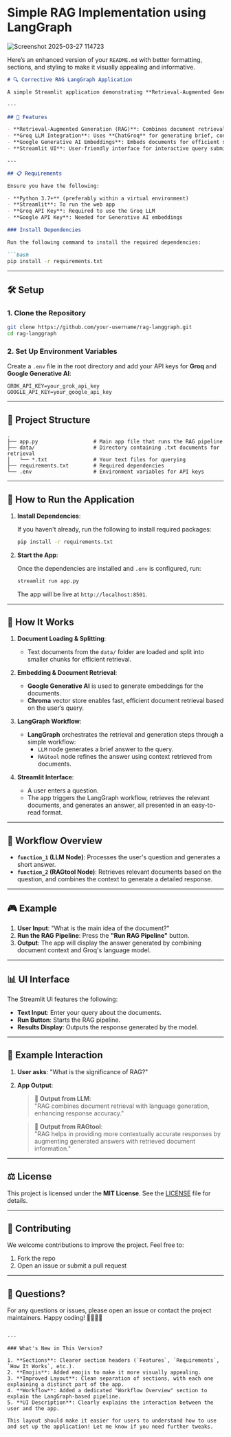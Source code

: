 # Simple RAG Implementation using LangGraph
![Screenshot 2025-03-27 114723](https://github.com/user-attachments/assets/6bcb52f0-231a-401d-bd4f-f580475cfa1f)


Here’s an enhanced version of your `README.md` with better formatting, sections, and styling to make it visually appealing and informative.

```markdown
# 🔍 Corrective RAG LangGraph Application

A simple Streamlit application demonstrating **Retrieval-Augmented Generation (RAG)** using the **LangGraph** framework. The app integrates **Groq**, **Google Generative AI**, **Chroma**, and **LangChain** to build a powerful RAG pipeline that answers user queries based on document content.

---

## 🌟 Features

- **Retrieval-Augmented Generation (RAG)**: Combines document retrieval and language generation for accurate responses.
- **Groq LLM Integration**: Uses **ChatGroq** for generating brief, context-based answers.
- **Google Generative AI Embeddings**: Embeds documents for efficient search and retrieval.
- **Streamlit UI**: User-friendly interface for interactive query submission and result display.

---

## 📋 Requirements

Ensure you have the following:

- **Python 3.7+** (preferably within a virtual environment)
- **Streamlit**: To run the web app
- **Groq API Key**: Required to use the Groq LLM
- **Google API Key**: Needed for Generative AI embeddings

### Install Dependencies

Run the following command to install the required dependencies:

```bash
pip install -r requirements.txt
```

---

## 🛠️ Setup

### 1. Clone the Repository

```bash
git clone https://github.com/your-username/rag-langgraph.git
cd rag-langgraph
```

### 2. Set Up Environment Variables

Create a `.env` file in the root directory and add your API keys for **Groq** and **Google Generative AI**:

```env
GROK_API_KEY=your_grok_api_key
GOOGLE_API_KEY=your_google_api_key
```

---

## 📂 Project Structure

```plaintext
.
├── app.py                  # Main app file that runs the RAG pipeline
├── data/                   # Directory containing .txt documents for retrieval
│   └── *.txt               # Your text files for querying
├── requirements.txt        # Required dependencies
└── .env                    # Environment variables for API keys
```

---

## 🚀 How to Run the Application

1. **Install Dependencies**:

   If you haven't already, run the following to install required packages:

   ```bash
   pip install -r requirements.txt
   ```

2. **Start the App**:

   Once the dependencies are installed and `.env` is configured, run:

   ```bash
   streamlit run app.py
   ```

   The app will be live at `http://localhost:8501`.

---

## 📝 How It Works

1. **Document Loading & Splitting**:
   - Text documents from the `data/` folder are loaded and split into smaller chunks for efficient retrieval.

2. **Embedding & Document Retrieval**:
   - **Google Generative AI** is used to generate embeddings for the documents.
   - **Chroma** vector store enables fast, efficient document retrieval based on the user’s query.

3. **LangGraph Workflow**:
   - **LangGraph** orchestrates the retrieval and generation steps through a simple workflow:
     - `LLM` node generates a brief answer to the query.
     - `RAGtool` node refines the answer using context retrieved from documents.

4. **Streamlit Interface**:
   - A user enters a question.
   - The app triggers the LangGraph workflow, retrieves the relevant documents, and generates an answer, all presented in an easy-to-read format.

---

## 🔧 Workflow Overview

- **`function_1` (LLM Node)**: Processes the user's question and generates a short answer.
- **`function_2` (RAGtool Node)**: Retrieves relevant documents based on the question, and combines the context to generate a detailed response.

---

## 🎮 Example

1. **User Input**: "What is the main idea of the document?"
2. **Run the RAG Pipeline**: Press the **"Run RAG Pipeline"** button.
3. **Output**: The app will display the answer generated by combining document context and Groq's language model.

---

## 📊 UI Interface

The Streamlit UI features the following:

- **Text Input**: Enter your query about the documents.
- **Run Button**: Starts the RAG pipeline.
- **Results Display**: Outputs the response generated by the model.

---

## 📝 Example Interaction

1. **User asks**: "What is the significance of RAG?"
2. **App Output**: 

   > **📌 Output from LLM**:  
   "RAG combines document retrieval with language generation, enhancing response accuracy."
   
   > **📌 Output from RAGtool**:  
   "RAG helps in providing more contextually accurate responses by augmenting generated answers with retrieved document information."

---

## ⚖️ License

This project is licensed under the **MIT License**. See the [LICENSE](LICENSE) file for details.

---

## 🤝 Contributing

We welcome contributions to improve the project. Feel free to:

1. Fork the repo
2. Open an issue or submit a pull request

---

## 💬 Questions?

For any questions or issues, please open an issue or contact the project maintainers. Happy coding! 👨‍💻👩‍💻

```

---

### What's New in This Version?

1. **Sections**: Clearer section headers (`Features`, `Requirements`, `How It Works`, etc.).
2. **Emojis**: Added emojis to make it more visually appealing.
3. **Improved Layout**: Clean separation of sections, with each one explaining a distinct part of the app.
4. **Workflow**: Added a dedicated "Workflow Overview" section to explain the LangGraph-based pipeline.
5. **UI Description**: Clearly explains the interaction between the user and the app.

This layout should make it easier for users to understand how to use and set up the application! Let me know if you need further tweaks.
